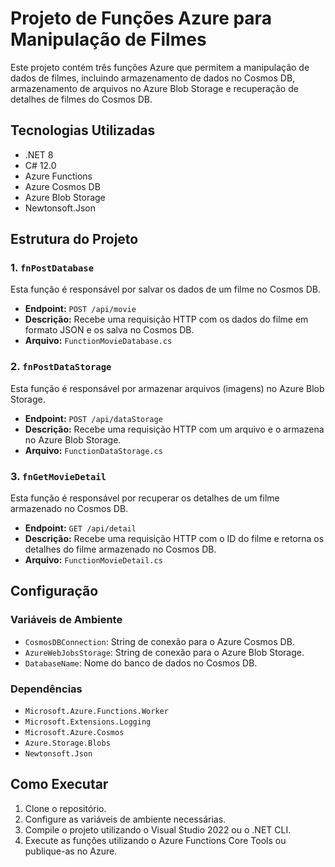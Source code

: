 # Projeto de Funções Azure para Manipulação de Filmes

Este projeto contém três funções Azure que permitem a manipulação de dados de filmes, incluindo armazenamento de dados no Cosmos DB, armazenamento de arquivos no Azure Blob Storage e recuperação de detalhes de filmes do Cosmos DB.

## Tecnologias Utilizadas

- .NET 8
- C# 12.0
- Azure Functions
- Azure Cosmos DB
- Azure Blob Storage
- Newtonsoft.Json

## Estrutura do Projeto

### 1. `fnPostDatabase`

Esta função é responsável por salvar os dados de um filme no Cosmos DB.

- **Endpoint:** `POST /api/movie`
- **Descrição:** Recebe uma requisição HTTP com os dados do filme em formato JSON e os salva no Cosmos DB.
- **Arquivo:** `FunctionMovieDatabase.cs`

### 2. `fnPostDataStorage`

Esta função é responsável por armazenar arquivos (imagens) no Azure Blob Storage.

- **Endpoint:** `POST /api/dataStorage`
- **Descrição:** Recebe uma requisição HTTP com um arquivo e o armazena no Azure Blob Storage.
- **Arquivo:** `FunctionDataStorage.cs`

### 3. `fnGetMovieDetail`

Esta função é responsável por recuperar os detalhes de um filme armazenado no Cosmos DB.

- **Endpoint:** `GET /api/detail`
- **Descrição:** Recebe uma requisição HTTP com o ID do filme e retorna os detalhes do filme armazenado no Cosmos DB.
- **Arquivo:** `FunctionMovieDetail.cs`

## Configuração

### Variáveis de Ambiente

- `CosmosDBConnection`: String de conexão para o Azure Cosmos DB.
- `AzureWebJobsStorage`: String de conexão para o Azure Blob Storage.
- `DatabaseName`: Nome do banco de dados no Cosmos DB.

### Dependências

- `Microsoft.Azure.Functions.Worker`
- `Microsoft.Extensions.Logging`
- `Microsoft.Azure.Cosmos`
- `Azure.Storage.Blobs`
- `Newtonsoft.Json`

## Como Executar

1. Clone o repositório.
2. Configure as variáveis de ambiente necessárias.
3. Compile o projeto utilizando o Visual Studio 2022 ou o .NET CLI.
4. Execute as funções utilizando o Azure Functions Core Tools ou publique-as no Azure.